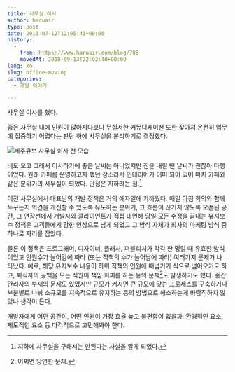 ```yaml
---
title: 사무실 이사
author: haruair
type: post
date: 2011-07-12T12:05:41+00:00
history:
  - 
    from: https://www.haruair.com/blog/785
    movedAt: 2018-09-13T22:02:40+00:00
lang: ko
slug: office-moving
categories:
  - 개발 이야기

---
```

사무실 이사를 했다.

좁은 사무실 내에 인원이 많아지다보니 무질서한 커뮤니케이션 또한 잦아져 온전히 업무에 집중하기 어렵다는 판단 하에 사무실을 분리하기로 결정했다.

![제주큐브 사무실 이사 전 모습][1]

비도 오고 그래서 이사하기에 좋은 날씨는 아니었지만 짐을 내릴 땐 날씨가 괜찮아 다행이었다. 원래 카페를 운영하고자 했던 장소라서 인테리어가 이미 되어 있어 마치 카페와 같은 분위기의 사무실이 되었다. 단점은 지하라는 점.[^2]

이전 사무실에서 대표님의 개발 정책은 거의 애자일에 가까웠다. 매일 아침 회의와 함께 누구든지 의견을 개진할 수 있도록 유도하는 분위기, 그 흐름이 끊기지 않도록 오픈된 공간, 그 연장선에서 개발자와 클라이언트가 직접 대면해 당일 모든 수정을 끝내는 유지보수 정책은 고객들에게 강한 인상으로 남게 되었고 그 방식 자체가 회사의 마케팅 방식 중 하나로 자리를 잡았다.

물론 이 정책은 프로그래머, 디자이너, 플래셔, 퍼블리셔가 각각 한 명일 때 유효한 방식이었고 인원수가 늘어감에 따라 (또는 직책의 수가 늘어남에 따라) 여러가지 문제가 나타났다. 예로, 해당 유지보수 내용이 하위 직책의 인원에 떠넘기기 식으로 넘어오기도 하고, 퇴직자의 공백을 모든 직원이 책임 회피를 하는 등의 문제[^3]도 발생하기도 했다. 중간 관리자의 부재의 문제도 있었지만 규모가 커지면 큰 규모에 맞는 프로세스를 구축하거나 부분별로 나눠 소규모를 지속적으로 유지하는 등의 방법으로 해소하는게 바람직하지 않았나 생각이 든다.

개발자에게 어떤 공간이, 어떤 인원이 가장 효율 높고 불편함이 없을까. 환경적인 요소, 제도적인 요소 등 다각적으로 고민해봐야 한다.

[^2]:    
    지하에 사무실을 구해서는 안된다는 사실을 알게 되었다.

[^3]:    
    어쩌면 당연한 문제.

 [1]: /wp-content/uploads/2011/07/1310394275894.jpg